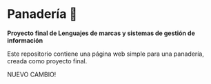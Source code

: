 # Panadería 🍞

**Proyecto final de Lenguajes de marcas y sistemas de gestión de información**

Este repositorio contiene una página web simple para una panadería, creada como proyecto final.


NUEVO  CAMBIO!